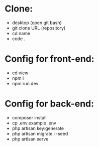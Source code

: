 # Clone:

- desktop (open git bash)
- git clone URL (repository)
- cd name
- code .

# Config for front-end:

- cd view
- npm i
- npm run dev

# Config for back-end:

- composer install
- cp .env.example .env
- php artisan key:generate
- php artisan migrate --seed
- php artisan serve

